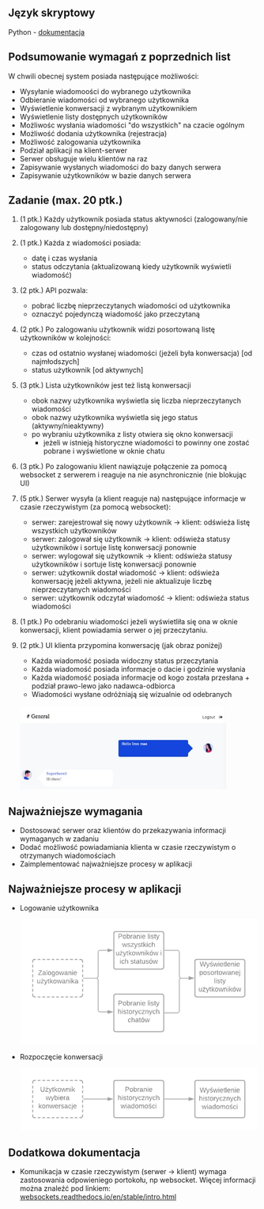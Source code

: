 ## Język skryptowy

Python - [dokumentacja](https://docs.python.org/3/tutorial/index.html)

## Podsumowanie wymagań z poprzednich list

W chwili obecnej system posiada następujące możliwości:
- Wysyłanie wiadomoości do wybranego użytkownika
- Odbieranie wiadomości od wybranego użytkownika
- Wyświetlenie konwersacji z wybranym użytkownikiem
- Wyświetlenie listy dostępnych użytkowników
- Możliwośc wysłania wiadomości "do wszystkich" na czacie ogólnym
- Możliwość dodania użytkownika (rejestracja)
- Możliwość zalogowania użytkownika
- Podział aplikacji na klient-serwer
- Serwer obsługuje wielu klientów na raz
- Zapisywanie wysłanych wiadomości do bazy danych serwera
- Zapisywanie użytkowników w bazie danych serwera

## Zadanie (max. 20 ptk.)

1. (1 ptk.) Każdy użytkownik posiada status aktywności (zalogowany/nie zalogowany lub dostępny/niedostępny)

2. (1 ptk.) Każda z wiadomości posiada:
    - datę i czas wysłania
    - status odczytania (aktualizowaną kiedy użytkownik wyświetli wiadomość)

3. (2 ptk.) API pozwala:
    - pobrać liczbę nieprzeczytanych wiadomości od użytkownika
    - oznaczyć pojedynczą wiadomość jako przeczytaną

4. (2 ptk.) Po zalogowaniu użytkownik widzi posortowaną listę użytkowników w kolejności:
    - czas od ostatnio wysłanej wiadomości (jeżeli była konwersacja) [od najmłodszych]
    - status użytkownik [od aktywnych]

5. (3 ptk.) Lista użytkowników jest też listą konwersacji
    - obok nazwy użytkownika wyświetla się liczba nieprzeczytanych wiadomości
    - obok nazwy użytkownika wyświetla się jego status (aktywny/nieaktywny)
    - po wybraniu użytkownika z listy otwiera się okno konwersacji
        - jeżeli w istnieją historyczne wiadomości to powinny one zostać pobrane i wyświetlone w oknie chatu

6. (3 ptk.) Po zalogowaniu klient nawiązuje połączenie za pomocą websocket z serwerem i reaguje na nie asynchronicznie (nie blokując UI)

7. (5 ptk.) Serwer wysyła (a klient reaguje na) następujące informacje w czasie rzeczywistym (za pomocą websocket):
    - serwer: zarejestrował się nowy użytkownik -> klient: odświeża listę wszystkich użytkowników
    - serwer: zalogował się użytkownik -> klient: odświeża statusy użytkowników i sortuje listę konwersacji ponownie
    - serwer: wylogował się użytkownik -> klient: odświeża statusy użytkowników i sortuje listę konwersacji ponownie
    - serwer: użytkownik dostał wiadomość -> klient: odświeża konwersację jeżeli aktywna, jeżeli nie aktualizuje liczbę nieprzeczytanych wiadomości
    - serwer: użytkownik odczytał wiadomość -> klient: odświeża status wiadomości

8. (1 ptk.) Po odebraniu wiadomości jeżeli wyświetliła się ona w oknie konwersacji, klient powiadamia serwer o jej przeczytaniu.

9. (2 ptk.) UI klienta przypomina konwersację (jak obraz poniżej)
    - Każda wiadomość posiada widoczny status przeczytania
    - Każda wiadomość posiada informacje o dacie i godzinie wysłania
    - Każda wiadomość posiada informacje od kogo została przesłana + podział prawo-lewo jako nadawca-odbiorca
    - Wiadomości wysłane odróżniają się wizualnie od odebranych

    ![chat](./docs/chat.png)

## Najważniejsze wymagania

- Dostosować serwer oraz klientów do przekazywania informacji wymaganych w zadaniu
- Dodać możliwość powiadamiania klienta w czasie rzeczywistym o otrzymanych wiadomościach
- Zaimplementować najważniejsze procesy w aplikacji

## Najważniejsze procesy w aplikacji

- Logowanie użytkownika

    ![login](./docs/login.png)

- Rozpoczęcie konwersacji

    ![conversation-start](./docs/conversation-start.png)

## Dodatkowa dokumentacja

- Komunikacja w czasie rzeczywistym (serwer -> klient) wymaga zastosowania odpowieniego portokołu, np websocket. Więcej informacji można znaleźć pod linkiem: [websockets.readthedocs.io/en/stable/intro.html](https://websockets.readthedocs.io/en/stable/intro.html)